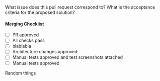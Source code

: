 What issue does this pull request correspond to?
What is the acceptance criteria for the proposed solution?

#### Merging Checklist

- [ ] PR approved
- [ ] All checks pass
- [ ] blablabla
- [ ] Architecture changes approved:
- [ ] Manual tests approved and test screenshots attached
- [ ] Manual tests approved

Random things
